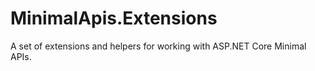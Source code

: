 # MinimalApis.Extensions
A set of extensions and helpers for working with ASP.NET Core Minimal APIs.
